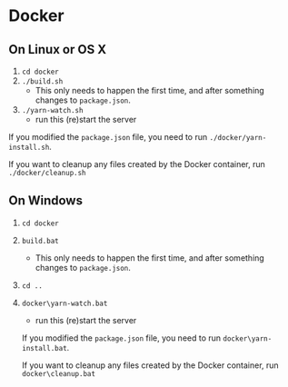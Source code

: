 # Docker
## On Linux or OS X
1. `cd docker`
2. `./build.sh`
	- This only needs to happen the first time, and after something changes to `package.json`.
3. `./yarn-watch.sh`
	- run this (re)start the server

If you modified the `package.json` file, you need to run `./docker/yarn-install.sh`.

If you want to cleanup any files created by the Docker container, run `./docker/cleanup.sh`


## On Windows
1. `cd docker`
2. `build.bat`
	- This only needs to happen the first time, and after something changes to `package.json`.
3. `cd ..`
4. `docker\yarn-watch.bat`
	- run this (re)start the server


	If you modified the `package.json` file, you need to run `docker\yarn-install.bat`.

	If you want to cleanup any files created by the Docker container, run `docker\cleanup.bat`
